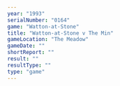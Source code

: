```yaml
---
year: "1993"
serialNumber: "0164" 
game: "Watton-at-Stone"
title: "Watton-at-Stone v The Min"
gameLocation: "The Meadow"
gameDate: ""
shortReport: ""
result: ""
resultType: ""
type: "game"
---
```

